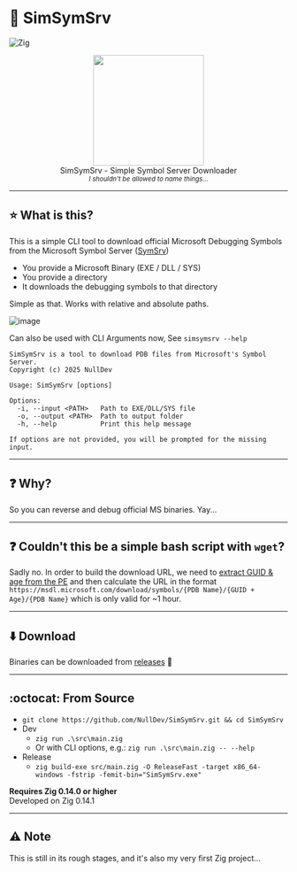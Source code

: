# 🐞 SimSymSrv
![Zig](https://img.shields.io/badge/Zig-%23F7A41D.svg?style=for-the-badge&logo=zig&logoColor=white)

<p align="center">
<img src="https://pics.clipartpng.com/Ladybug_PNG_Clip_Art-1582.png" height="200" width="auto"><br>
SimSymSrv - Simple Symbol Server Downloader <br>
<sub><i>I shouldn't be allowed to name things...</i></sub>
</p>

---

## ⭐ What is this?
This is a simple CLI tool to download official Microsoft Debugging Symbols <br>
from the Microsoft Symbol Server ([SymSrv](https://msdl.microsoft.com/download/symbols))

- You provide a Microsoft Binary (EXE / DLL / SYS)
- You provide a directory
- It downloads the debugging symbols to that directory

Simple as that. Works with relative and absolute paths.

![image](https://github.com/user-attachments/assets/abd85054-a525-461a-b37a-0a74e61640ca)

Can also be used with CLI Arguments now, See `simsymsrv --help`

```
SimSymSrv is a tool to download PDB files from Microsoft's Symbol Server.
Copyright (c) 2025 NullDev

Usage: SimSymSrv [options]

Options:
  -i, --input <PATH>   Path to EXE/DLL/SYS file
  -o, --output <PATH>  Path to output folder
  -h, --help           Print this help message

If options are not provided, you will be prompted for the missing input.
```

---

## ❓ Why? 
So you can reverse and debug official MS binaries. Yay...

---

## ❓ Couldn't this be a simple bash script with `wget`?
Sadly no. In order to build the download URL, we need to [extract GUID & age from the PE](https://github.com/NullDev/SimSymSrv/blob/master/src/pe.zig) and then calculate the URL in the format `https://msdl.microsoft.com/download/symbols/{PDB Name}/{GUID + Age}/{PDB Name}` which is only valid for ~1 hour. 

---

## ⬇️ Download

Binaries can be downloaded from [releases](https://github.com/NullDev/SimSymSrv/releases) 🚀

---

## :octocat: From Source

- `git clone https://github.com/NullDev/SimSymSrv.git && cd SimSymSrv`
- Dev
  - `zig run .\src\main.zig`
  - Or with CLI options, e.g.: `zig run .\src\main.zig -- --help`
- Release
  - `zig build-exe src/main.zig -O ReleaseFast -target x86_64-windows -fstrip -femit-bin="SimSymSrv.exe"`

**Requires Zig 0.14.0 or higher** <br>
Developed on Zig 0.14.1

---

## ⚠️ Note
This is still in its rough stages, and it's also my very first Zig project...
